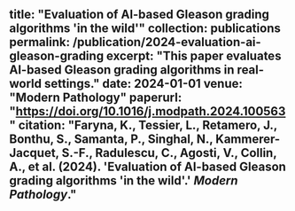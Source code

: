 title: "Evaluation of AI-based Gleason grading algorithms 'in the wild'"
collection: publications
permalink: /publication/2024-evaluation-ai-gleason-grading
excerpt: "This paper evaluates AI-based Gleason grading algorithms in real-world settings."
date: 2024-01-01
venue: "Modern Pathology"
paperurl: "https://doi.org/10.1016/j.modpath.2024.100563"
citation: "Faryna, K., Tessier, L., Retamero, J., Bonthu, S., Samanta, P., Singhal, N., Kammerer-Jacquet, S.-F., Radulescu, C., Agosti, V., Collin, A., et al. (2024). 'Evaluation of AI-based Gleason grading algorithms 'in the wild'.' *Modern Pathology*."
---

